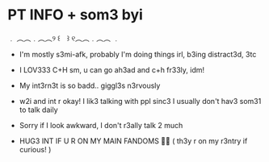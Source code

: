 # PT INFO + som3 byi

﹒ ︵︵﹒︵︵୨ ꒰ㅤ꒱ ୧︵︵﹒︵︵ ﹒

- I'm mostly s3mi-afk, probably I'm doing things irl, b3ing distract3d, 3tc

- I LOV333 C+H sm, u can go ah3ad and c+h fr33ly, idm!

- My int3rn3t is so badd.. giggl3s n3rvously

- w2i and int r okay! I lik3 talking with ppl sinc3 I usually don't hav3 som31 to talk daily

- Sorry if I look awkward, I don't r3ally talk 2 much

- HUG3 INT IF U R ON MY MAIN FANDOMS 🙏🙏 ( th3y r on my r3ntry if curious! )


